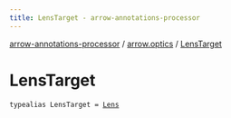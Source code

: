 ```yaml
---
title: LensTarget - arrow-annotations-processor
---
```


[arrow-annotations-processor](../index.html) / [arrow.optics](index.html) / [LensTarget](./-lens-target.html)

# LensTarget

`typealias LensTarget = `[`Lens`](-target/-lens/index.html)